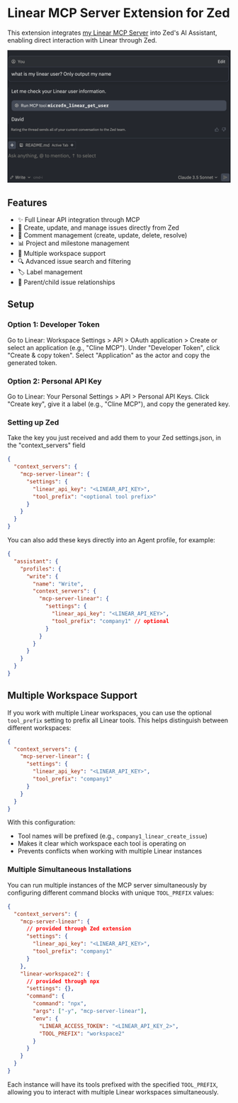 # Linear MCP Server Extension for Zed

This extension integrates [my Linear MCP Server](https://github.com/dvcrn/mcp-server-linear) into Zed's AI Assistant, enabling direct interaction with Linear through Zed.

![screenshot](./screenshot.png)

## Features

- ✨ Full Linear API integration through MCP
- 🔄 Create, update, and manage issues directly from Zed
- 📝 Comment management (create, update, delete, resolve)
- 📊 Project and milestone management
- 👥 Multiple workspace support
- 🔍 Advanced issue search and filtering
- 🏷️ Label management
- 📎 Parent/child issue relationships

## Setup

### Option 1: Developer Token

Go to Linear: Workspace Settings > API > OAuth application > Create or select an application (e.g., "Cline MCP").
Under "Developer Token", click "Create & copy token".
Select "Application" as the actor and copy the generated token.

### Option 2: Personal API Key

Go to Linear: Your Personal Settings > API > Personal API Keys.
Click "Create key", give it a label (e.g., "Cline MCP"), and copy the generated key.

### Setting up Zed

Take the key you just received and add them to your Zed settings.json, in the "context_servers" field

```json
{
  "context_servers": {
    "mcp-server-linear": {
      "settings": {
        "linear_api_key": "<LINEAR_API_KEY>",
        "tool_prefix": "<optional tool prefix>"
      }
    }
  }
}
```

You can also add these keys directly into an Agent profile, for example:

```json
{
  "assistant": {
    "profiles": {
      "write": {
        "name": "Write",
        "context_servers": {
          "mcp-server-linear": {
            "settings": {
              "linear_api_key": "<LINEAR_API_KEY>",
              "tool_prefix": "company1" // optional
            }
          }
        }
      }
    }
  }
}
```

## Multiple Workspace Support

If you work with multiple Linear workspaces, you can use the optional `tool_prefix` setting to prefix all Linear tools. This helps distinguish between different workspaces:

```json
{
  "context_servers": {
    "mcp-server-linear": {
      "settings": {
        "linear_api_key": "<LINEAR_API_KEY>",
        "tool_prefix": "company1"
      }
    }
  }
}
```

With this configuration:

- Tool names will be prefixed (e.g., `company1_linear_create_issue`)
- Makes it clear which workspace each tool is operating on
- Prevents conflicts when working with multiple Linear instances

### Multiple Simultaneous Installations

You can run multiple instances of the MCP server simultaneously by configuring different command blocks with unique `TOOL_PREFIX` values:

```json
{
  "context_servers": {
    "mcp-server-linear": {
      // provided through Zed extension
      "settings": {
        "linear_api_key": "<LINEAR_API_KEY>",
        "tool_prefix": "company1"
      }
    },
    "linear-workspace2": {
      // provided through npx
      "settings": {},
      "command": {
        "command": "npx",
        "args": ["-y", "mcp-server-linear"],
        "env": {
          "LINEAR_ACCESS_TOKEN": "<LINEAR_API_KEY_2>",
          "TOOL_PREFIX": "workspace2"
        }
      }
    }
  }
}
```

Each instance will have its tools prefixed with the specified `TOOL_PREFIX`, allowing you to interact with multiple Linear workspaces simultaneously.
